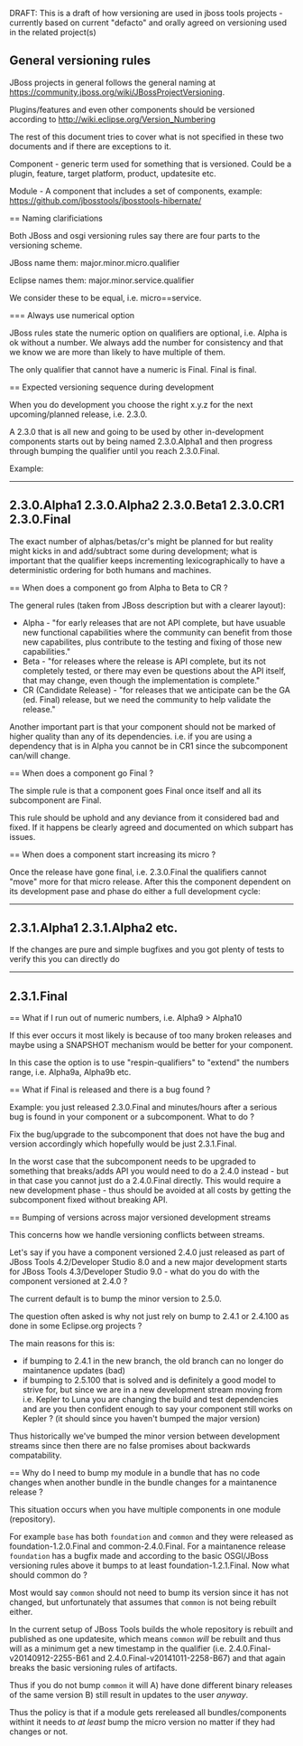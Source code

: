 DRAFT: This is a draft of how versioning are used in jboss tools
projects - currently based on current "defacto" and orally agreed on
versioning used in the related project(s)

## General versioning rules

JBoss projects in general follows the general naming at
https://community.jboss.org/wiki/JBossProjectVersioning.

Plugins/features and even other components should be versioned according
to http://wiki.eclipse.org/Version_Numbering

The rest of this document tries to cover what is not specified in these
two documents and if there are exceptions to it.

Component - generic term used for something that is versioned. Could be
a plugin, feature, target platform, product, updatesite etc.

Module - A component that includes a set of components, example:
https://github.com/jbosstools/jbosstools-hibernate/


== Naming clarificiations

Both JBoss and osgi versioning rules say there are four parts to the
versioning scheme.

JBoss name them: major.minor.micro.qualifier

Eclipse names them: major.minor.service.qualifier

We consider these to be equal, i.e. micro==service.


=== Always use numerical option

JBoss rules state the numeric option on qualifiers are optional, i.e.
Alpha is ok without a number. We always add the number for consistency
and that we know we are more than likely to have multiple of them.

The only qualifier that cannot have a numeric is Final. Final is final.


== Expected versioning sequence during development

When you do development you choose the right x.y.z for the next
upcoming/planned release, i.e. 2.3.0.

A 2.3.0 that is all new and going to be used by other in-development
components starts out by being named 2.3.0.Alpha1 and then progress
through bumping the qualifier until you reach 2.3.0.Final.

Example:

------------
2.3.0.Alpha1
2.3.0.Alpha2
2.3.0.Beta1
2.3.0.CR1
2.3.0.Final
------------

The exact number of alphas/betas/cr's might be planned for but reality
might kicks in and add/subtract some during development; what is
important that the qualifier keeps incrementing lexicographically to
have a deterministic ordering for both humans and machines.


== When does a component go from Alpha to Beta to CR ?

The general rules (taken from JBoss description but with a clearer
layout):

* Alpha - "for early releases that are not API complete, but have
usuable new functional capabilities where the community can benefit from
those new capabilites, plus contribute to the testing and fixing of
those new capabilities."
* Beta - "for releases where the release is API complete, but its not
completely tested, or there may even be questions about the API itself,
that may change, even though the implementation is complete."
* CR (Candidate Release) - "for releases that we anticipate can be the
GA (ed. Final) release, but we need the community to help validate the
release."

Another important part is that your component should not be marked of
higher quality than any of its dependencies. i.e. if you are using a
dependency that is in Alpha you cannot be in CR1 since the subcomponent
can/will change.


== When does a component go Final ?

The simple rule is that a component goes Final once itself and all its
subcomponent are Final.

This rule should be uphold and any deviance from it considered bad and
fixed. If it happens be clearly agreed and documented on
which subpart has issues.

== When does a component start increasing its micro ?

Once the release have gone final, i.e. 2.3.0.Final the qualifiers cannot
"move" more for that micro release. After this the component dependent
on its development pase and phase do either a full development cycle:

-------------
2.3.1.Alpha1 
2.3.1.Alpha2 
etc.
-------------

If the changes are pure and simple bugfixes and you got plenty of tests
to verify this you can directly do

-----------
2.3.1.Final
-----------


== What if I run out of numeric numbers, i.e. Alpha9 > Alpha10

If this ever occurs it most likely is because of too many broken
releases and maybe using a SNAPSHOT mechanism would be better for your
component.

In this case the option is to use "respin-qualifiers" to "extend" the
numbers range, i.e. Alpha9a, Alpha9b etc.

== What if Final is released and there is a bug found ?

Example: you just released 2.3.0.Final and minutes/hours after a serious
bug is found in your component or a subcomponent. What to do ?

Fix the bug/upgrade to the subcomponent that does not have the bug and
version accordingly which hopefully would be just 2.3.1.Final.

In the worst case that the subcomponent needs to be upgraded to
something that breaks/adds API you would need to do a 2.4.0 instead -
but in that case you cannot just do a 2.4.0.Final directly. This would
require a new development phase - thus should be avoided at all costs by
getting the subcomponent fixed without breaking API.

== Bumping of versions across major versioned development streams

This concerns how we handle versioning conflicts between streams.

Let's say if you have a component versioned 2.4.0 just released as part of 
JBoss Tools 4.2/Developer Studio 8.0 and a new major development starts
for JBoss Tools 4.3/Developer Studio 9.0 - what do you do with the component
versioned at 2.4.0 ?

The current default is to bump the minor version to 2.5.0.

The question often asked is why not just rely on bump to 2.4.1 or 2.4.100 as
done in some Eclipse.org projects ?

The main reasons for this is:

* if bumping to 2.4.1 in the new branch, the old branch can no longer do maintanence updates (bad)
* if bumping to 2.5.100 that is solved and is definitely a good model to strive for, but 
since we are in a new development stream moving from i.e. Kepler to Luna you are changing
the build and test dependencies and are you then confident enough to say your component still works on Kepler ? 
(it should since you haven't bumped the major version)

Thus historically we've bumped the minor version between development streams since then there are no false promises
about backwards compatability.

== Why do I need to bump my module in a bundle that has no code changes when another bundle in the bundle changes for a maintanence release ?

This situation occurs when you have multiple components in one module (repository).

For example `base` has both `foundation` and `common` and they were released as foundation-1.2.0.Final and common-2.4.0.Final.
For a maintanence release `foundation` has a bugfix made and according to the basic OSGI/JBoss versioning rules above it bumps to at least foundation-1.2.1.Final. Now what should common do ? 

Most would say `common` should not need to bump its version since it has not changed, but unfortunately that assumes that `common` is not being rebuilt either.

In the current setup of JBoss Tools builds the whole repository is rebuilt and published as one updatesite, which means `common` *will* be rebuilt and thus will as a minimum get a new timestamp in the qualifier (i.e. 2.4.0.Final-v20140912-2255-B61 and 2.4.0.Final-v20141011-2258-B67) and that again breaks the basic versioning rules of artifacts.

Thus if you do not bump `common` it will A) have done different binary releases of the same version B) still result in updates to the user *anyway*.

Thus the policy is that if a module gets rereleased all bundles/components withint it needs to *at least* bump the micro version no matter if they had changes or not.

